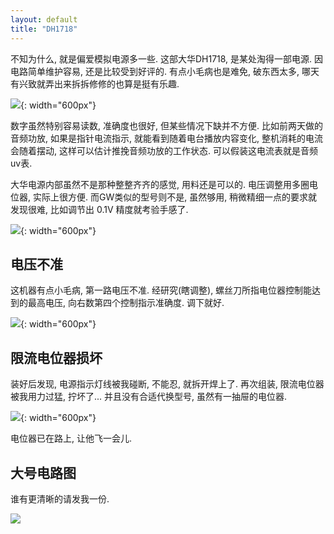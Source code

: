 ```yaml
---
layout: default
title: "DH1718"
---
```


不知为什么, 就是偏爱模拟电源多一些. 这部大华DH1718, 是某处淘得一部电源. 因电路简单维护容易, 还是比较受到好评的. 有点小毛病也是难免, 破东西太多, 哪天有兴致就弄出来拆拆修修的也算是挺有乐趣.

![]({{site.baseurl}}/images/dh1718-face.jpg){: width="600px"}

数字虽然特别容易读数, 准确度也很好, 但某些情况下缺并不方便. 比如前两天做的音频功放, 如果是指针电流指示, 就能看到随着电台播放内容变化, 整机消耗的电流会随着摆动, 这样可以估计推挽音频功放的工作状态. 可以假装这电流表就是音频uv表.

大华电源内部虽然不是那种整整齐齐的感觉, 用料还是可以的. 电压调整用多圈电位器, 实际上很方便. 而GW类似的型号则不是, 虽然够用, 稍微精细一点的要求就发现很难, 比如调节出 0.1V 精度就考验手感了.

![]({{site.baseurl}}/images/dh1718-internal.jpg){: width="600px"}

## 电压不准

这机器有点小毛病, 第一路电压不准. 经研究(瞎调整), 螺丝刀所指电位器控制能达到的最高电压, 向右数第四个控制指示准确度. 调下就好.

![]({{site.baseurl}}/images/dh1718-adjustment.jpg){: width="600px"}

## 限流电位器损坏

装好后发现, 电源指示灯线被我碰断, 不能忍, 就拆开焊上了. 再次组装, 限流电位器被我用力过猛, 拧坏了...  并且没有合适代换型号, 虽然有一抽屉的电位器.

![]({{site.baseurl}}/images/dh1718-wx13-12.jpg){: width="600px"}

电位器已在路上, 让他飞一会儿.

## 大号电路图

谁有更清晰的请发我一份.

![]({{site.baseurl}}/images/dh1718-sch.jpg)

